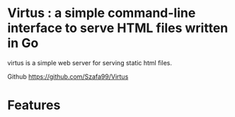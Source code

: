 # Virtus : a simple command-line interface to serve HTML files written in Go 


virtus is a simple web server for serving static html files.<br />

Github https://github.com/Szafa99/Virtus 

# Features 